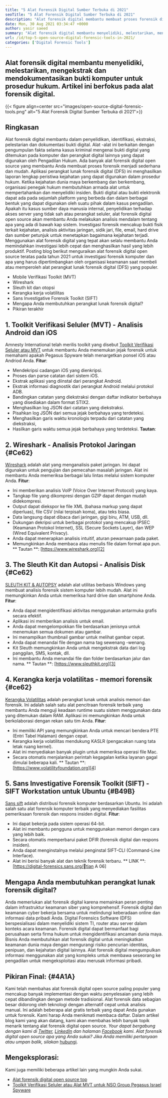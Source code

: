```yaml
---
title: "5 Alat Forensik Digital Sumber Terbuka di 2021" 
seoTitle: "5 Alat Forensik Digital Sumber Terbuka di 2021" 
description: "Alat forensik digital membantu membuat proses forensik digital menjadi sederhana dan mudah untuk prosedur hukum. Artikel ini mencantumkan alat forensik digital open source." 
date: Mon, 30 Aug 2021 03:34:47 +0000
author: yasir saeed
summary: "Alat forensik digital membantu menyelidiki, melestarikan, mengekstrak, dan mendokumentasikan bukti komputer untuk prosedur hukum. Artikel ini berfokus pada alat forensik digital." 
url: /id/top-5-open-source-digital-forensic-tools-in-2021/
categories: ['Digital Forensic Tools']
---
```


## Alat forensik digital membantu menyelidiki, melestarikan, mengekstrak dan mendokumentasikan bukti komputer untuk prosedur hukum. Artikel ini berfokus pada alat forensik digital.

{{< figure align=center src="images/open-source-digital-forensic-tools.png" alt="5 Alat Forensik Digital Sumber Terbuka di 2021">}}


## **Ringkasan**
Alat forensik digital membantu dalam penyelidikan, identifikasi, ekstraksi, pelestarian dan dokumentasi bukti digital. Alat -alat ini berkaitan dengan pengumpulan fakta selama kasus kriminal mengenai bukti digital yang ditemukan pada komputer dan perangkat digital lainnya yang dapat digunakan oleh Pengadilan Hukum. Ada banyak alat forensik digital open source yang membantu Anda membuat proses forensik menjadi sederhana dan mudah. Aplikasi perangkat lunak forensik digital (DFS) ini menghasilkan laporan lengkap peristiwa kejahatan yang dapat digunakan dalam prosedur hukum. Ketika kejahatan dunia maya berkembang dan berkembang, organisasi penegak hukum membutuhkan armada alat untuk mempertahankan dan menyelidiki insiden.
Bukti digital atau bukti elektronik dapat ada pada sejumlah platform yang berbeda dan dalam berbagai bentuk yang dapat digunakan oleh suatu pihak dalam kasus pengadilan. Apakah itu kasus sumber daya manusia internal, penyelidikan terhadap akses server yang tidak sah atau perangkat seluler, alat forensik digital open source akan membantu Anda melakukan analisis mendalam tentang apa yang ada di bawah kap sistem. Investigasi forensik mencakup bukti fisik terkait kejahatan, analisis aktivitas jaringan, sidik jari, file, email, hard drive dan sumber petunjuk untuk menetapkan bagaimana kejahatan terjadi. Menggunakan alat forensik digital yang tepat akan selalu membantu Anda memindahkan investigasi lebih cepat dan menghasilkan hasil yang lebih produktif.
Posting blog berikut menguraikan alat forensik digital open source teratas pada tahun 2021 untuk investigasi forensik komputer dan apa yang harus dipertimbangkan oleh organisasi keamanan saat membeli atau memperoleh alat perangkat lunak forensik digital (DFS) yang populer.
  * Mobile Verifikasi Toolkit (MVT)
  * Wireshark
  * Sleuth kit dan otopsi
  * Kerangka kerja volatilitas
  * Sans Investigative Forensik Toolkit (SIFT)
  * Mengapa Anda membutuhkan perangkat lunak forensik digital?
  * Pikiran terakhir

## 1. Toolkit Verifikasi Seluler (MVT) - Analisis Android dan iOS
Amnesty International telah merilis toolkit yang disebut [Toolkit Verifikasi Seluler atau MVT][1] untuk membantu Anda menemukan jejak forensik untuk memahami apakah Pegasus Spyware telah menargetkan ponsel iOS atau Andriod Anda.
**Fitur**:
  * Mendekripsi cadangan iOS yang dienkripsi.
  * Proses dan parse catatan dari sistem iOS.
  * Ekstrak aplikasi yang diinstal dari perangkat Android.
  * Ekstrak informasi diagnostik dari perangkat Android melalui protokol ADB.
  * Bandingkan catatan yang diekstraksi dengan daftar indikator berbahaya yang disediakan dalam format STIX2.
  * Menghasilkan log JSON dari catatan yang diekstraksi.
  * Pisahkan log JSON dari semua jejak berbahaya yang terdeteksi.
  * Menghasilkan garis waktu kronologis terpadu dari catatan yang diekstraksi,
  * Hasilkan garis waktu semua jejak berbahaya yang terdeteksi.
**Tautan**:

## 2. Wireshark - Analisis Protokol Jaringan {#Ce62}
[Wireshark][2] adalah alat yang menganalisis paket jaringan. Ini dapat digunakan untuk pengujian dan pemecahan masalah jaringan. Alat ini membantu Anda memeriksa berbagai lalu lintas melalui sistem komputer Anda.
**Fitur**:
  * Ini memberikan analisis VoIP (Voice Over Internet Protocol) yang kaya.
  * Tangkap file yang dikompresi dengan GZIP dapat dengan mudah didekompresi.
  * Output dapat diekspor ke file XML (bahasa markup yang dapat diperluas), file CSV (nilai terpisah koma), atau teks biasa.
  * Data langsung dapat dibaca dari jaringan, gigi biru, ATM, USB, dll.
  * Dukungan dekripsi untuk berbagai protokol yang mencakup IPSEC (Keamanan Protokol Internet), SSL (Secure Sockets Layer), dan WEP (Wired Equivalent Privacy).
  * Anda dapat menerapkan analisis intuitif, aturan pewarnaan pada paket.
  * Memungkinkan Anda membaca atau menulis file dalam format apa pun.
** Tautan **: [https://www.wireshark.org][2]

## 3. The Sleuth Kit dan Autopsi - Analisis Disk {#Ce62}
[SLEUTH KIT & AUTOPSY][3] adalah alat utilitas berbasis Windows yang membuat analisis forensik sistem komputer lebih mudah. Alat ini memungkinkan Anda untuk memeriksa hard drive dan smartphone Anda.
**Fitur**:
  * Anda dapat mengidentifikasi aktivitas menggunakan antarmuka grafis secara efektif.
  * Aplikasi ini memberikan analisis untuk email.
  * Anda dapat mengelompokkan file berdasarkan jenisnya untuk menemukan semua dokumen atau gambar.
  * Ini menampilkan thumbnail gambar untuk melihat gambar cepat.
  * Anda dapat menandai file dengan nama tag sewenang -wenang.
  * Kit Sleuth memungkinkan Anda untuk mengekstrak data dari log panggilan, SMS, kontak, dll.
  * Ini membantu Anda menandai file dan folder berdasarkan jalur dan nama.
** Tautan **: [https://www.sleuthkit.org][3]

## 4. Kerangka kerja volatilitas - memori forensik {#ce62}
[Kerangka Volatilitas][4] adalah perangkat lunak untuk analisis memori dan forensik. Ini adalah salah satu alat pencitraan forensik terbaik yang membantu Anda menguji keadaan runtime suatu sistem menggunakan data yang ditemukan dalam RAM. Aplikasi ini memungkinkan Anda untuk berkolaborasi dengan rekan satu tim Anda.
**Fitur**:
  * Ini memiliki API yang memungkinkan Anda untuk mencari bendera PTE (Entri Tabel Halaman) dengan cepat.
  * Kerangka kerja volatilitas mendukung KASLR (pengacakan ruang tata letak ruang kernel).
  * Alat ini menyediakan banyak plugin untuk memeriksa operasi file Mac.
  * Secara otomatis menjalankan perintah kegagalan ketika layanan gagal dimulai beberapa kali.
** Tautan **: [https://www.volatilityfoundation.org][4]

## 5. Sans Investigative Forensik Toolkit (SIFT) - SIFT Workstation untuk Ubuntu {#B49B}
[Sans sift][5] adalah distribusi forensik komputer berdasarkan Ubuntu. Ini adalah salah satu alat forensik komputer terbaik yang menyediakan fasilitas pemeriksaan forensik dan respons insiden digital.
**Fitur**:
  * Ini dapat bekerja pada sistem operasi 64-bit.
  * Alat ini membantu pengguna untuk menggunakan memori dengan cara yang lebih baik.
  * Secara otomatis memperbarui paket DFIR (forensik digital dan respons insiden).
  * Anda dapat menginstalnya melalui penginstal SIFT-CLI (Command-Line Interface).
  * Alat ini berisi banyak alat dan teknik forensik terbaru.
** LINK **: [https://digital-forensics.sans.org/tian A 06]

## Mengapa Anda membutuhkan perangkat lunak forensik digital?
Anda memerlukan alat forensik digital karena memainkan peran penting dalam infrastruktur keamanan siber yang komprehensif. Forensik digital dan keamanan cyber bekerja bersama untuk melindungi keberadaan online dan informasi data pribadi Anda. Digital Forensics Software (DFS) berspesialisasi dalam menyelidiki sistem TI, router atau server dalam konteks acara keamanan.
Forensik digital dapat bermanfaat bagi perusahaan serta firma hukum untuk mengidentifikasi ancaman dunia maya. Bisnis Anda membutuhkan alat forensik digital untuk meningkatkan keamanan dunia maya dengan mengurangi risiko pencurian identitas, penipuan, dan kejahatan digital lainnya. Alat forensik digital mengumpulkan informasi menggunakan alat yang kompleks untuk membawa seseorang ke pengadilan untuk mengeksploitasi atau merusak informasi pribadi.

## Pikiran Final: {#4A1A}
Kami telah membahas alat forensik digital open source paling populer yang mencakup banyak implementasi dengan waktu penyelesaian yang lebih cepat dibandingkan dengan metode tradisional. Alat forensik data sebagian besar didorong oleh teknologi dengan alternatif cepat untuk analisis manual. Ini adalah beberapa alat gratis terbaik yang dapat Anda gunakan untuk forensik. Kami harap Anda menikmati membaca daftar. Dalam artikel blog kami yang akan datang, kami akan membahas lebih banyak topik menarik tentang alat forensik digital open source.
_Your dapat bergabung dengan kami di [Twitter][7], [LinkedIn][8] dan halaman [Facebook][9] kami. Alat forensik digital open source apa yang Anda sukai? Jika Anda memiliki pertanyaan atau umpan balik, silakan_ [hubungi][10].

## Mengeksplorasi:
Kami juga memiliki beberapa artikel lain yang mungkin Anda sukai.
  * [Alat forensik digital open source top][11]
  * [Toolkit Verifikasi Seluler atau Alat MVT untuk NSO Group Pegasus Israel Spyware][1]

  
[1]: https://products.containerize.com/digital-forensic-software/mvt/
[2]: https://www.wireshark.org/
[3]: https://www.sleuthkit.org/
[4]: https://www.volatilityfoundation.org/
[5]: https://www.sans.org/tools/sift-workstation/
[6]: https://digital-forensics.sans.org/community/downloads/
[7]: https://twitter.com/containerize_co
[8]: https://www.linkedin.com/company/containerize/
[9]: http://facebook.com/containerize
[10]: mailto:yasir.saeed@aspose.com
[11]: https://products.containerize.com/digital-forensic-software/
